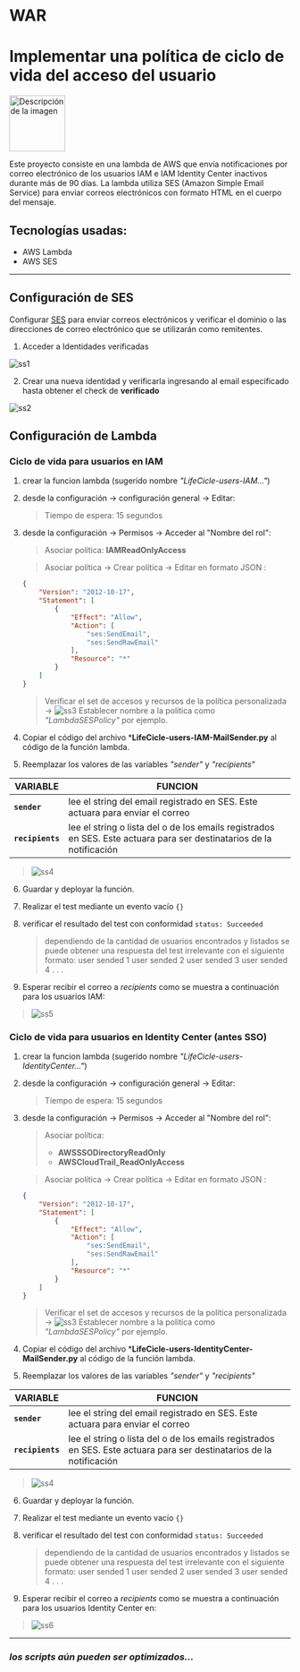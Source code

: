 ﻿# WAR
# Implementar una política de ciclo de vida del acceso del usuario 
<img src="https://www.morrisopazo.com/wp-content/uploads/Morris_Opazo_logo_web.png" alt="Descripción de la imagen" width="100" height="100">


Este proyecto consiste en una lambda de AWS que envía notificaciones por correo electrónico de los usuarios IAM e IAM Identity Center inactivos durante más de 90 días.
La lambda utiliza SES (Amazon Simple Email Service) para enviar correos electrónicos con formato HTML en el cuerpo del mensaje.

## Tecnologías usadas:
* AWS Lambda
* AWS SES
___
## Configuración de SES

Configurar [SES](https://us-east-1.console.aws.amazon.com/ses/home?region=us-east-1#/homepage) para enviar correos electrónicos y verificar el dominio o las direcciones de correo electrónico que se utilizarán como remitentes.

1. Acceder a Identidades verificadas

![ss1](images/ss1.png)

2. Crear una nueva identidad y verificarla ingresando al email especificado hasta obtener el check de **verificado**

![ss2](images/ss2.png)

## Configuración de Lambda

### Ciclo de vida para usuarios en IAM

1. crear la funcion lambda (sugerido nombre *"LifeCicle-users-IAM..."*)
2. desde la configuración -> configuración general -> Editar:
	> Tiempo de espera: 15 segundos
	
3. desde la configuración -> Permisos -> Acceder al "Nombre del rol":
	>  Asociar política: **IAMReadOnlyAccess**
	
	> Asociar política -> Crear política -> Editar en formato JSON :
	```json
	{
	    "Version": "2012-10-17",
	    "Statement": [
	        {
	            "Effect": "Allow",
	            "Action": [
	                "ses:SendEmail",
	                "ses:SendRawEmail"
	            ],
	            "Resource": "*"
	        }
	    ]
	}
	```
	> Verificar el set de accesos y recursos de la política personalizada ->
	![ss3](images/ss3.png)
	> Establecer nombre a la politica como *"LambdaSESPolicy"* por ejemplo.

4. Copiar el código del archivo ***LifeCicle-users-IAM-MailSender.py** al código de la función lambda.
5. Reemplazar los valores de las variables *"sender"* y *"recipients"*

|     VARIABLE     |	FUNCION 
|------------------|-------------------------------
|**`sender`**	   | lee el string del email registrado en SES. Este actuara para enviar el correo|
|**`recipients`**  | lee el string o lista del o de los emails registrados en SES. Este actuara para ser destinatarios de la notificación

> ![ss4](images/ss4.png)

6.  Guardar y deployar la función.
7. Realizar el test mediante un evento vacío `{}`
8. verificar el resultado del test con conformidad `status: Succeeded`
	> dependiendo de la cantidad de usuarios encontrados y listados se puede obtener una respuesta del test irrelevante con el siguiente formato:
user sended 1
user sended 2
user sended 3
user sended 4
. . .

9. Esperar recibir el correo a *recipients* como se muestra a continuación para los usuarios IAM:
>  ![ss5](images/ss5.png)


### Ciclo de vida para usuarios en Identity Center (antes SSO)

1. crear la funcion lambda (sugerido nombre *"LifeCicle-users-IdentityCenter..."*)
2. desde la configuración -> configuración general -> Editar:
	> Tiempo de espera: 15 segundos
	
3. desde la configuración -> Permisos -> Acceder al "Nombre del rol":
	>  Asociar política: 
	> - **AWSSSODirectoryReadOnly** 
	> - **AWSCloudTrail_ReadOnlyAccess**
	
	> Asociar política -> Crear política -> Editar en formato JSON :
	```json
	{
	    "Version": "2012-10-17",
	    "Statement": [
	        {
	            "Effect": "Allow",
	            "Action": [
	                "ses:SendEmail",
	                "ses:SendRawEmail"
	            ],
	            "Resource": "*"
	        }
	    ]
	}
	```
	> Verificar el set de accesos y recursos de la política personalizada ->
	![ss3](images/ss3.png)
	> Establecer nombre a la politica como *"LambdaSESPolicy"* por ejemplo.

4. Copiar el código del archivo ***LifeCicle-users-IdentityCenter-MailSender.py** al código de la función lambda.
5. Reemplazar los valores de las variables *"sender"* y *"recipients"*

|     VARIABLE     |	FUNCION 
|------------------|-------------------------------
|**`sender`**	   | lee el string del email registrado en SES. Este actuara para enviar el correo|
|**`recipients`**  | lee el string o lista del o de los emails registrados en SES. Este actuara para ser destinatarios de la notificación

> ![ss4](images/ss4.png)

6.  Guardar y deployar la función.
7. Realizar el test mediante un evento vacío `{}`
8. verificar el resultado del test con conformidad `status: Succeeded`
	> dependiendo de la cantidad de usuarios encontrados y listados se puede obtener una respuesta del test irrelevante con el siguiente formato:
user sended 1
user sended 2
user sended 3
user sended 4
. . .

9. Esperar recibir el correo a *recipients* como se muestra a continuación para los usuarios Identity Center en:
>  ![ss6](images/ss6.png)

---
### *los scripts aún pueden ser optimizados...*
```
